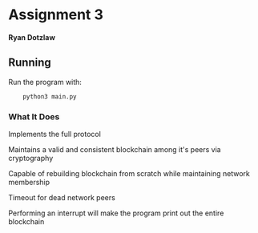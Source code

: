 # Assignment 3
#### Ryan Dotzlaw

## Running
Run the program with:

        python3 main.py

### What It Does
Implements the full protocol

Maintains a valid and consistent blockchain among it's peers via cryptography

Capable of rebuilding blockchain from scratch while maintaining network membership

Timeout for dead network peers

Performing an interrupt will make the program print out the entire blockchain
